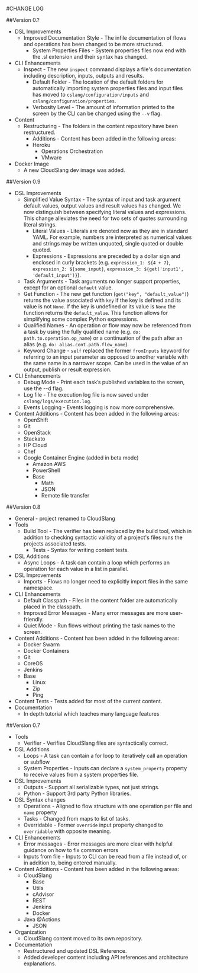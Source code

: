 #CHANGE LOG

##Version 0.?

+ DSL Improvements
  + Improved Documentation Style - The infile documentation of flows and operations has been changed to be more structured.
	+ System Properties Files - System properties files now end with the .sl extension and their syntax has changed.
+ CLI Enhancements
  + Inspect - The new `inspect` command displays a file's documentation including description, inputs, outputs and results.
	+ Default Folder - The location of the default folders for automatically importing system properties files and input files has moved to `cslang/configuration/inputs` and `cslang/configuration/properties`.
	+ Verbosity Level - The amount of information printed to the screen by the CLI can be changed using the `--v` flag.
+ Content
  + Restructuring - The folders in the content repository have been restructured.
	+ Additions - Content has been added in the following areas:
    + Heroku
		+ Operations Orchestration
		+ VMware
+ Docker Image
	+ A new CloudSlang dev image was added.

##Version 0.9

+ DSL Improvements
	+ Simplified Value Syntax - The syntax of input and task argument default values, output values and result values has changed. We now distinguish between specifying literal values and expressions. This change alleviates the need for two sets of quotes surrounding literal strings.
	    + Literal Values - Literals are denoted now as they are in standard YAML. For example, numbers are interpreted as numerical values and strings may be written unquoted, single quoted or double quoted.
	    + Expressions - Expressions are preceded by a dollar sign and enclosed in curly brackets (e.g. `expression_1: ${4 + 7}`, `expression_2: ${some_input}`, `expression_3: ${get('input1', 'default_input')}`).
	+ Task Arguments - Task arguments no longer support properties, except for an optional `default` value.
	+ Get Function - The new get function (`get("key", "default_value")`) returns the value associated with `key` if the key is defined and its value is not `None`. If the key is undefined or its value is `None` the function returns the `default_value`. This function allows for simplifying some complex Python expressions.
	+ Qualified Names - An operation or flow may now be referenced from a task by using the fully qualified name (e.g. `do: path.to.operation.op_name`) or a continuation of the path after an alias (e.g. `do: alias.cont.path.flow_name`).
	+ Keyword Change - `self` replaced the former `fromInputs` keyword for referring to an input parameter as opposed to another variable with the same name in a narrower scope. Can be used in the value of an output, publish or result expression.
+ CLI Enhancements
	+  Debug Mode - Print each task’s published variables to the screen, use the --d flag.
	+  Log file - The execution log file is now saved under `cslang/logs/execution.log`.
	+  Events Logging - Events logging is now more comprehensive.
+ Content Additions - Content has been added in the following areas:
	+ OpenShift
  + Git
  + OpenStack
  + Stackato
  + HP Cloud
  + Chef
  + Google Container Engine (added in beta mode)
	+ Amazon AWS
	+ PowerShell
	+ Base
		+ Math
		+ JSON
		+ Remote file transfer

##Version 0.8

+ General - project renamed to CloudSlang
+ Tools
	+ Build Tool - The verifier has been replaced by the build tool, which in addition to checking syntactic validity of a project's files runs the projects associated tests.
		+ Tests - Syntax for writing content tests.
+ DSL Additions
	+ Async Loops - A task can contain a loop which performs an operation for each value in a list in parallel.
+ DSL Improvements
	+ Imports - Flows no longer need to explicitly import files in the same namespace.
+ CLI Enhancements
	+  Default Classpath - Files in the content folder are automatically placed in the classpath.
	+  Improved Error Messages - Many error messages are more user-friendly.
	+  Quiet Mode - Run flows without printing the task names to the screen.
+ Content Additions - Content has been added in the following areas:
	+ Docker Swarm
	+ Docker Containers
	+ Git
	+ CoreOS
	+ Jenkins
	+ Base
		+ Linux
		+ Zip
		+ Ping
+ Content Tests - Tests added for most of the current content.
+ Documentation
	+ In depth tutorial which teaches many language features 	

##Version 0.7

+ Tools
	+ Verifier - Verifies CloudSlang files are syntactically correct.
+ DSL Additions
	+ Loops - A task can contain a for loop to iteratively call an operation or subflow
	+ System Properties - Inputs can declare a `system_property` property to receive values from a system properties file.
+ DSL Improvements
	+ Outputs - Support all serializable types, not just strings.
	+ Python - Support 3rd party Python libraries.
+ DSL Syntax changes
	+ Operations - Aligned to flow structure with one operation per file and `name` property
	+ Tasks - Changed from maps to list of tasks.
	+ Overridable - Former `override` input property changed to `overridable` with opposite meaning.
+ CLI Enhancements
	+ Error messages - Error messages are more clear with helpful guidance on how to fix common errors
	+ Inputs from file - Inputs to CLI can be read from a file instead of, or in addition to, being entered manually.
+ Content Additions - Content has been added in the following areas:
	+ CloudSlang
		+ Base
		+ Utils
		+ cAdvisor
		+ REST
		+ Jenkins
		+ Docker
	+ Java @Actions
		+ JSON
+ Organization
	+ CloudSlang content moved to its own repository.
+ Documentation
	+ Restructured and updated DSL Reference.
	+ Added developer content including API references and architecture explanations.
